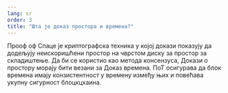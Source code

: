 ```yaml
---
lang: sr
order: 3
title: "Шта је доказ простора и времена?"
---
```


Прооф оф Спаце је криптографска техника у којој докази показују да додељују неискоришћени простор на чврстом диску за простор за складиштење. Да би се користио као метода консензуса, Докази о простору морају бити везани за Доказ времена. ПоТ осигурава да блок времена имају конзистентност у времену између њих и повећава укупну сигурност блоцкцхаина.
